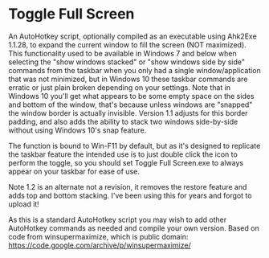 # Toggle Full Screen
An AutoHotkey script, optionally compiled as an executable using Ahk2Exe 1.1.28, to expand the current window to fill the screen (NOT maximized). This functionality used to be available in Windows 7 and below when selecting the "show windows stacked" or "show windows side by side" commands from the taskbar when you only had a single window/application that was not minimized, but in Windows 10 these taskbar commands are erratic or just plain broken depending on your settings. Note that in Windows 10 you'll get what appears to be some empty space on the sides and bottom of the window, that's because unless windows are "snapped" the window border is actually invisible. Version 1.1 adjusts for this border padding, and also adds the ability to stack two windows side-by-side without using Windows 10's snap feature.

The function is bound to Win-F11 by default, but as it's designed to replicate the taskbar feature the intended use is to just double click the icon to perform the toggle, so you should set Toggle Full Screen.exe to always appear on your taskbar for ease of use.

Note 1.2 is an alternate not a revision, it removes the restore feature and adds top and bottom stacking. I've been using this for years and forgot to upload it!

As this is a standard AutoHotkey script you may wish to add other AutoHotkey commands as needed and compile your own version. Based on code from winsupermaximize, which is public domain: https://code.google.com/archive/p/winsupermaximize/
